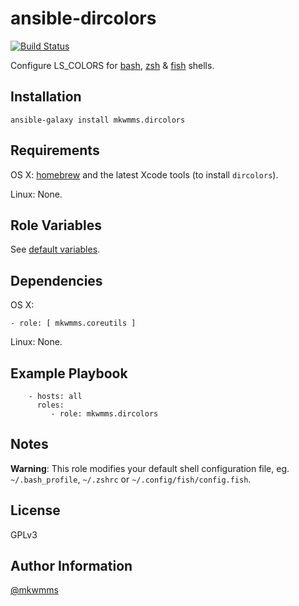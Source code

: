 ansible-dircolors
=================
[![Build Status](https://travis-ci.org/mkwmms/ansible-dircolors.svg)](https://travis-ci.org/mkwmms/ansible-dircolors)

Configure LS_COLORS for [bash], [zsh] & [fish] shells.

Installation
------------

```
ansible-galaxy install mkwmms.dircolors
```

Requirements
------------

OS X: [homebrew] and the latest Xcode tools (to install `dircolors`).

Linux: None.

Role Variables
--------------

See [default variables].

Dependencies
------------

OS X:

```
- role: [ mkwmms.coreutils ]
```

Linux: None.

Example Playbook
----------------

```
    - hosts: all
      roles:
         - role: mkwmms.dircolors
```

Notes
-----

__Warning__: This role modifies your default shell configuration file, eg.
`~/.bash_profile`, `~/.zshrc` or `~/.config/fish/config.fish`.

License
-------

GPLv3

Author Information
------------------

[@mkwmms]

[@mkwmms]: https://github.com/mkwmms
[aura]: https://github.com/aurapm/aura
[bash]: https://www.gnu.org/software/bash/manual/bashref.html
[default variables]: defaults/main.yml
[dotstrap]: https://github.com/mkwmms/dotstrap
[fasd]: https://github.com/clvv/fasd
[files]: files/
[fish]: http://fishshell.com/
[homebrew]: https://github.com/Homebrew/homebrew
[pure]: https://github.com/sindresorhus/pure
[variables]: vars/main.yml
[variables]: vars/main.yml
[yaourt]: https://github.com/archlinuxfr/yaourt
[z]: https://github.com/rupa/z
[zsh]: http://zsh.sourceforge.net
